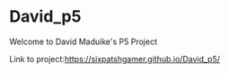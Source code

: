 # David_p5

Welcome to David Maduike's P5 Project

Link to project:https://sixpatshgamer.github.io/David_p5/
